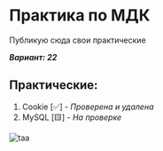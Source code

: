 # Практика по МДК
Публикую сюда свои практические

***Вариант: 22***

## Практические:
1. Cookie [✅] - *Проверена и удалена*
2. MySQL [🟨] - *На проверке*

![taa](https://github.com/user-attachments/assets/f0350ec5-796a-4c1d-938d-214b5d9f4aab)
